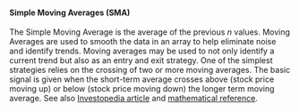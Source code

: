 #### Simple Moving Averages (SMA)

The Simple Moving Average is the average of the previous *n* values. Moving Averages are used to smooth the data in an array to help eliminate noise and identify trends. Moving averages may be used to not only identify a current trend but also as an entry and exit strategy. One of the simplest strategies relies on the crossing of two or more moving averages. The basic signal is given when the short-term average crosses above (stock price moving up) or below (stock price moving down) the longer term moving average. See also [Investopedia article](https://www.investopedia.com/articles/technical/052201.asp) and [mathematical reference](http://www.fmlabs.com/reference/default.htm?url=SimpleMA.htm).

